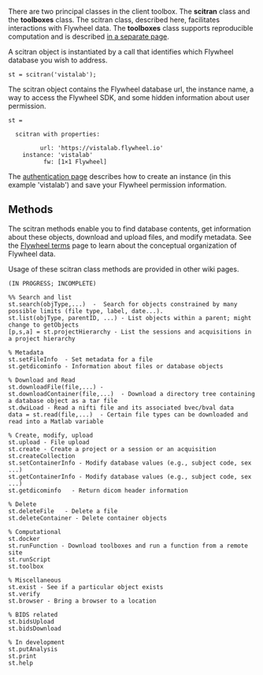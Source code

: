 There are two principal classes in the client toolbox.  The **scitran** class and the **toolboxes** class.  The scitran class, described here, facilitates interactions with Flywheel data.  The **toolboxes** class supports reproducible computation and is described [in a separate page](Toolboxes).

A scitran object is instantiated by a call that identifies which Flywheel database you wish to address. 
```
st = scitran('vistalab');
```

The scitran object contains the Flywheel database url, the instance name, a way to access the Flywheel SDK, and some hidden information about user permission.
```
st = 

  scitran with properties:

         url: 'https://vistalab.flywheel.io'
    instance: 'vistalab'
          fw: [1×1 Flywheel]
```
The [authentication page](Authorization) describes how to create an instance (in this example 'vistalab') and save your Flywheel permission information.

## Methods

The scitran methods enable you to find database contents, get information about these objects, download and upload files, and modify metadata. See the [Flywheel terms](Flywheel-terms) page to learn about the conceptual organization of Flywheel data.

Usage of these scitran class methods are provided in other wiki pages.

```
(IN PROGRESS; INCOMPLETE)

%% Search and list
st.search(objType,...)  -  Search for objects constrained by many possible limits (file type, label, date...).
st.list(objType, parentID, ...) - List objects within a parent; might change to getObjects
[p,s,a] = st.projectHierarchy - List the sessions and acquisitions in a project hierarchy

% Metadata
st.setFileInfo  - Set metadata for a file
st.getdicominfo - Information about files or database objects

% Download and Read
st.downloadFile(file,...) -
st.downloadContainer(file,...)  - Download a directory tree containing a database object as a tar file
st.dwiLoad - Read a nifti file and its associated bvec/bval data
data = st.read(file,...)  - Certain file types can be downloaded and read into a Matlab variable  

% Create, modify, upload
st.upload - File upload
st.create - Create a project or a session or an acquisition
st.createCollection
st.setContainerInfo - Modify database values (e.g., subject code, sex ...)
st.getContainerInfo - Modify database values (e.g., subject code, sex ...)
st.getdicominfo   - Return dicom header information 

% Delete
st.deleteFile   - Delete a file
st.deleteContainer - Delete container objects

% Computational
st.docker
st.runFunction - Download toolboxes and run a function from a remote site
st.runScript
st.toolbox

% Miscellaneous
st.exist - See if a particular object exists
st.verify
st.browser - Bring a browser to a location

% BIDS related
st.bidsUpload
st.bidsDownload

% In development
st.putAnalysis
st.print
st.help

```





